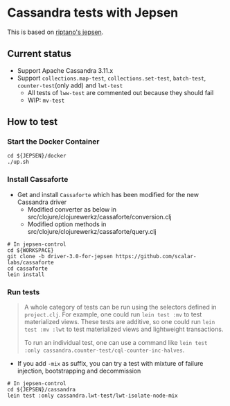 # Cassandra tests with Jepsen

This is based on [riptano's jepsen](https://github.com/riptano/jepsen/tree/cassandra/cassandra).

## Current status
- Support Apache Cassandra 3.11.x
- Support `collections.map-test`, `collections.set-test`, `batch-test`, `counter-test`(only add) and `lwt-test`
  - All tests of `lww-test` are commented out because they should fail
  - WIP: `mv-test`

## How to test
### Start the Docker Container

```
cd ${JEPSEN}/docker
./up.sh
```

### Install Cassaforte
- Get and install `Cassaforte` which has been modified for the new Cassandra driver
  - Modified converter as below in src/clojure/clojurewerkz/cassaforte/conversion.clj
  - Modified option methods in src/clojure/clojurewerkz/cassaforte/query.clj

```
# In jepsen-control
cd ${WORKSPACE}
git clone -b driver-3.0-for-jepsen https://github.com/scalar-labs/cassaforte
cd cassaforte
lein install
```

### Run tests

> A whole category of tests can be run using the selectors defined in `project.clj`. For example, one could run `lein test :mv` to test materialized views. These tests are additive, so one could run `lein test :mv :lwt` to test materialized views and lightweight transactions.
> 
> To run an individual test, one can use a command like `lein test :only cassandra.counter-test/cql-counter-inc-halves`.

- If you add `-mix` as suffix, you can try a test with mixture of failure injection, bootstrapping and decommission

```
# In jepsen-control
cd ${JEPSEN}/cassandra
lein test :only cassandra.lwt-test/lwt-isolate-node-mix
```
